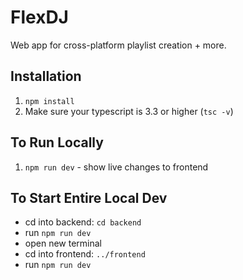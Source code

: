 # FlexDJ

Web app for cross-platform playlist creation + more.

## Installation

1. `npm install`
2. Make sure your typescript is 3.3 or higher (`tsc -v`)

## To Run Locally

1. `npm run dev` - show live changes to frontend

## To Start Entire Local Dev

- cd into backend: `cd backend`
- run `npm run dev`
- open new terminal
- cd into frontend: `../frontend`
- run `npm run dev`
